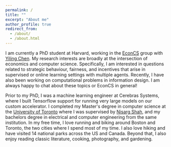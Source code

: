 ```yaml
---
permalink: /
title: ""
excerpt: "About me"
author_profile: true
redirect_from: 
  - /about/
  - /about.html
---
```


I am currently a PhD student at Harvard, working in the [EconCS](https://econcs.seas.harvard.edu/) group with [Yiling Chen](https://yiling.seas.harvard.edu/). My research interests are broadly at the intersection of economics and computer science. Specifically, I am interested in questions related to strategic behaviour, fairness, and incentives that arise in supervised or online learning settings with multiple agents. Recently, I have also been working on computational problems in information design. I am always happy to chat about these topics or EconCS in general!

Prior to my PhD, I was a machine learning engineer at Cerebras Systems, where I built Tensorflow support for running very large models on our custom accelerator. I completed my Master's degree in computer science at the [University of Toronto](https://web.cs.toronto.edu) where I was supervised by [Nisarg Shah](http://www.cs.toronto.edu/~nisarg/), and my bachelors degree in electrical and computer engineering from the same institution. In my free time, I love running and biking around Boston and Toronto, the two cities where I spend most of my time. I also love hiking and have visited 14 national parks across the US and Canada. Beyond that, I also enjoy reading classic literature, cooking, photography, and gardening. 

<!---

Recent 
======
* **2024**
  * Our paper [Equilibrium of Data Markets with Externality](https://arxiv.org/abs/2302.08012) was accepted at ICML 2024!
  * Our paper [Multi-Sender Persuasion - A Computational Perspective](https://arxiv.org/abs/2402.04971) was accpeted at ICML 2024!
  * Our paper [A Persuasive Approach to Combating Misinformation](https://arxiv.org/abs/2310.12065) was accepted at ICML 2024!
  * Our paper [Social Environment Design](https://arxiv.org/pdf/2402.14090) was accepted at ICML 2024!
    
* **2023**
  * Our paper [Proportionally Fair Online Allocation of Public Goods with Predictions](https://arxiv.org/abs/2209.15305) was accepted at IJCAI 2023!
   
* **2022**
  * I joined the [EconCS](https://econcs.seas.harvard.edu/) group at Harvard to start my PhD, and work with [Yiling Chen](https://yiling.seas.harvard.edu/). 
  
* **2021**
  * Our paper, [Fair Algorithms for Multi-Agent Multi-Armed Bandits](https://arxiv.org/abs/2007.06699), was accepted at NeurIPS 2021!
  
* **2020**
    * Our paper, [The Effect of Strategic Noise on Linear Regression](https://arxiv.org/abs/2007.07316), was accepted at AAMAS 2020!
    * Our paper, [Designing Fairly Fair Classifiers via Economic Fairness Notions](https://safwanhossain.github.io/files/envy_equity.pdf), was accepted at WWW 2020 with Oral!
    * Our paper, [Analyzing Text Specific vs Blackbox Fairness Algorithms in Multimodal Clinical NLP](https://safwanhossain.github.io/files/clinical_nlp.pdf), was selected as the best short paper at the 3rd Clinical Natural Language Processing Workshop at EMNLP!
    * I have joined [Cerebras Systems](https://www.cerebras.net/) as a Machine Learning Engineer! Cerebras builds the world's most powerful chip using wafer-scale integration to accelerate artificial intelligence by orders of magnitude. I will be initially working on the ML Frameworks team to provide integration with libraries like pyTorch and Tensorflow.
    * Our paper, [The surprising power of hiding information in facility location](https://safwanhossain.github.io/files/hiding.pdf), was accepted at AAAI 2020!
   
* **2019**
    * Our paper, *JacNet: Learning Functions with Structured Jacobians* was accepted at the Invertible Neural Nets and Normalizing Flows workshop at ICML 2019!
    * Our paper, *Generative Adversarial Networks for text using word2vec intermediaries* was accepted at the 4th Workshop on Representation Learning at ACL 2019!
    * Our paper, *The surprising power of hiding information in facility location*, was accepted at AAAI 2020! [paper](https://safwanhossain.github.io/files/hiding.pdf)
    * Began my internship at [Xanadu](https://www.xanadu.ai/), a quantum computing research firm, as part of a Mitacs internship. I am investigating the potential of multiple quantum circuits connected classically for machine learning applications
-->
